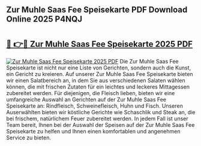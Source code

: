 ## Zur Muhle Saas Fee Speisekarte PDF Download Online 2025 P4NQJ

# <h2><a href="http://gceb0i.nevu.top/?p=Zur+Muhle+Saas+Fee+Speisekarte">🔗 👉🔴 Zur Muhle Saas Fee Speisekarte 2025 PDF</a></h2>

[![Zur Muhle Saas Fee Speisekarte 2025 PDF](https://i.imgur.com/dBaPXMq.png)](http://gceb0i.nevu.top/?p=Zur+Muhle+Saas+Fee+Speisekarte)
Die Zur Muhle Saas Fee Speisekarte ist nicht nur eine Liste von Gerichten, sondern auch die Kunst, ein Gericht zu kreieren. Auf unserer Zur Muhle Saas Fee Speisekarte bieten wir einen Salatbereich an, in dem Sie aus verschiedenen Salaten wählen können, die mit frischen Zutaten für ein leichtes und leckeres Mittagessen zubereitet werden. Für diejenigen, die Fleisch lieben, bieten wir eine umfangreiche Auswahl an Gerichten auf der Zur Muhle Saas Fee Speisekarte an: Rindfleisch, Schweinefleisch, Huhn und Fisch. Unseren Auserwählten bieten wir köstliche Gerichte wie Schaschlik und Steak an, die bei frischem, natürlichem Feuer zubereitet werden. In jedem Fall ist unser Team bereit, Ihnen bei der Auswahl der Speisen auf der Zur Muhle Saas Fee Speisekarte zu helfen und Ihnen einen komfortablen und angenehmen Service zu bieten.
